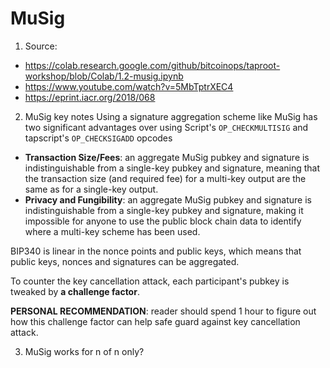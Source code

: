 # MuSig

1. Source:
* https://colab.research.google.com/github/bitcoinops/taproot-workshop/blob/Colab/1.2-musig.ipynb
* https://www.youtube.com/watch?v=5MbTptrXEC4
* https://eprint.iacr.org/2018/068

2. MuSig key notes
Using a signature aggregation scheme like MuSig has two significant advantages over using Script's `OP_CHECKMULTISIG` and tapscript's `OP_CHECKSIGADD` opcodes
* **Transaction Size/Fees**: an aggregate MuSig pubkey and signature is indistinguishable from a single-key pubkey and signature, meaning that the transaction size (and required fee) for a multi-key output are the same as for a single-key output.
* **Privacy and Fungibility**: an aggregate MuSig pubkey and signature is indistinguishable from a single-key pubkey and signature, making it impossible for anyone to use the public block chain data to identify where a multi-key scheme has been used.

BIP340 is linear in the nonce points and public keys, which means that public keys, nonces and signatures can be aggregated.

To counter the key cancellation attack, each participant's pubkey is tweaked by **a challenge factor**.

**PERSONAL RECOMMENDATION**: reader should spend 1 hour to figure out how this challenge factor can help safe guard against key cancellation attack.

3. MuSig works for n of n only?